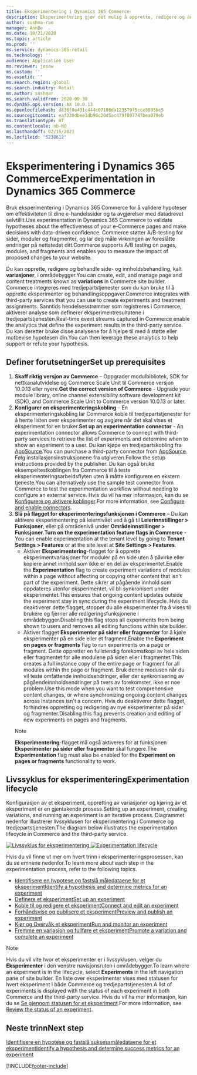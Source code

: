 ```yaml
---
title: Eksperimentering i Dynamics 365 Commerce
description: Eksperimentering gjør det mulig å opprette, redigere og administrere sideoppsett og innholdsbehandling i områdebygger. Støtte for ende-til-ende-eksperimentering er aktivert for e-handelssider og enheter på en side.
author: sushma-rao
manager: AnnBe
ms.date: 10/21/2020
ms.topic: article
ms.prod: ''
ms.service: dynamics-365-retail
ms.technology: ''
audience: Application User
ms.reviewer: josaw
ms.custom: ''
ms.assetid: ''
ms.search.region: global
ms.search.industry: Retail
ms.author: sushmar
ms.search.validFrom: 2020-09-30
ms.dyn365.ops.version: AX 10.0.13
ms.openlocfilehash: d836f0e431c444c07186da123579f5cce9895be5
ms.sourcegitcommit: eaf330dbee1db96c20d5ac479f007747bea079eb
ms.translationtype: HT
ms.contentlocale: nb-NO
ms.lasthandoff: 02/15/2021
ms.locfileid: "5238612"
---
```

# <a name="experimentation-in-dynamics-365-commerce"></a><span data-ttu-id="03190-104">Eksperimentering i Dynamics 365 Commerce</span><span class="sxs-lookup"><span data-stu-id="03190-104">Experimentation in Dynamics 365 Commerce</span></span>
<span data-ttu-id="03190-105">Bruk eksperimentering i Dynamics 365 Commerce for å validere hypoteser om effektiviteten til dine e-handelssider og ta avgjørelser med datadrevet selvtillit.</span><span class="sxs-lookup"><span data-stu-id="03190-105">Use experimentation in Dynamics 365 Commerce to validate hypotheses about the effectiveness of your e-Commerce pages and make decisions with data-driven confidence.</span></span> <span data-ttu-id="03190-106">Commerce støtter A/B-testing for sider, moduler og fragmenter, og lar deg måle virkningen av foreslåtte endringer på nettstedet ditt.</span><span class="sxs-lookup"><span data-stu-id="03190-106">Commerce supports A/B testing on pages, modules, and fragments and enables you to measure the impact of proposed changes to your website.</span></span>

<span data-ttu-id="03190-107">Du kan opprette, redigere og behandle side- og innholdsbehandling, kalt **variasjoner**, i områdebygger.</span><span class="sxs-lookup"><span data-stu-id="03190-107">You can create, edit, and manage page and content treatments known as **variations** in Commerce site builder.</span></span> <span data-ttu-id="03190-108">Commerce integreres med tredjepartstjenester som du kan bruke til å opprette eksperimenter og behandlingsoppgaver.</span><span class="sxs-lookup"><span data-stu-id="03190-108">Commerce integrates with third-party services that you can use to create experiments and treatment assignments.</span></span> <span data-ttu-id="03190-109">Sanntids hendelsesstrømmer som registreres i Commerce, aktiverer analyse som definerer eksperimentresultatene i tredjepartstjenesten.</span><span class="sxs-lookup"><span data-stu-id="03190-109">Real-time event streams captured in Commerce enable the analytics that define the experiment results in the third-party service.</span></span> <span data-ttu-id="03190-110">Du kan deretter bruke disse analysene for å hjelpe til med å støtte eller motbevise hypotesen din.</span><span class="sxs-lookup"><span data-stu-id="03190-110">You can then leverage these analytics to help support or refute your hypothesis.</span></span>

## <a name="set-up-prerequisites"></a><span data-ttu-id="03190-111"> Definer forutsetninger</span><span class="sxs-lookup"><span data-stu-id="03190-111">Set up prerequisites</span></span>
1. <span data-ttu-id="03190-112">**Skaff riktig versjon av Commerce** – Oppgrader modulbibliotek, SDK for nettkanalutvidelse og Commerce Scale Unit til Commerce versjon 10.0.13 eller nyere.</span><span class="sxs-lookup"><span data-stu-id="03190-112">**Get the correct version of Commerce** - Upgrade your module library, online channel extensibility software development kit (SDK), and Commerce Scale Unit to Commerce version 10.0.13 or later.</span></span>
1. <span data-ttu-id="03190-113">**Konfigurer en eksperimenteringskobling** – En eksperimenteringskobling lar Commerce koble til tredjepartstjenester for å hente listen over eksperimenter og avgjøre når det skal vises et eksperiment for en bruker.</span><span class="sxs-lookup"><span data-stu-id="03190-113">**Set up an experimentation connector** - An experimentation connector allows Commerce to connect with third-party services to retrieve the list of experiments and determine when to show an experiment to a user.</span></span> <span data-ttu-id="03190-114">Du kan kjøpe en tredjepartskobling fra [AppSource](https://appsource.microsoft.com).</span><span class="sxs-lookup"><span data-stu-id="03190-114">You can purchase a third-party connector from [AppSource](https://appsource.microsoft.com).</span></span> <span data-ttu-id="03190-115">Følg installasjonsinstruksjonene fra utgiveren.</span><span class="sxs-lookup"><span data-stu-id="03190-115">Follow the setup instructions provided by the publisher.</span></span> <span data-ttu-id="03190-116">Du kan også bruke eksempeltestkoblingen fra Commerce til å teste eksperimenteringsarbeidsflyten uten å måtte konfigurere en ekstern tjeneste.</span><span class="sxs-lookup"><span data-stu-id="03190-116">You can alternatively use the sample test connector from Commerce to test the experimentation workflow without needing to configure an external service.</span></span> <span data-ttu-id="03190-117">Hvis du vil ha mer informasjon, kan du se [Konfigurere og aktivere koblinger](e-commerce-extensibility/connectors.md).</span><span class="sxs-lookup"><span data-stu-id="03190-117">For more information, see [Configure and enable connectors](e-commerce-extensibility/connectors.md).</span></span> 
1. <span data-ttu-id="03190-118">**Slå på flagget for eksperimenteringsfunksjonen i Commerce** – Du kan aktivere eksperimentering på leiernivået ved å gå til **Leierinnstillinger > Funksjoner**, eller på områdenivå under **Områdeinnstillinger > Funksjoner**.</span><span class="sxs-lookup"><span data-stu-id="03190-118">**Turn on the experimentation feature flags in Commerce** - You can enable experimentation at the tenant level by going to **Tenant Settings > Features** or at the site level at **Site Settings > Features**.</span></span>
    - <span data-ttu-id="03190-119">Aktiver **Eksperimentering**-flagget for å opprette eksperimentvariasjoner for moduler på en side uten å påvirke eller kopiere annet innhold som ikke er en del av eksperimentet.</span><span class="sxs-lookup"><span data-stu-id="03190-119">Enable the **Experimentation** flag to create experiment variations of modules within a page without affecting or copying other content that isn't part of the experiment.</span></span> <span data-ttu-id="03190-120">Dette sikrer at pågående innhold som oppdateres utenfor eksperimentet, vil bli synkronisert under eksperimentet.</span><span class="sxs-lookup"><span data-stu-id="03190-120">This ensures that ongoing content updates outside the experiment stay in sync during the experiment lifecycle.</span></span> <span data-ttu-id="03190-121">Hvis du deaktiverer dette flagget, stopper du alle eksperimenter fra å vises til brukere og fjerner alle redigeringsfunksjonene i områdebygger.</span><span class="sxs-lookup"><span data-stu-id="03190-121">Disabling this flag stops all experiments from being shown to users and removes all editing functions within site builder.</span></span>
    - <span data-ttu-id="03190-122">Aktiver flagget **Eksperimenter på sider eller fragmenter** for å kjøre eksperimenter på en side eller et fragment.</span><span class="sxs-lookup"><span data-stu-id="03190-122">Enable the **Experiment on pages or fragments** flag to run experiments on a page or fragment.</span></span> <span data-ttu-id="03190-123">Dette oppretter en fullstendig forekomstkopi av hele siden eller fragmentet for alle modulene på siden eller i fragmentet.</span><span class="sxs-lookup"><span data-stu-id="03190-123">This creates a full instance copy of the entire page or fragment for all modules within the page or fragment.</span></span> <span data-ttu-id="03190-124">Bruk denne modusen når du vil teste omfattende innholdsendringer, eller der synkronisering av pågåendeinnholdsendringer på tvers av forekomster, ikke er noe problem.</span><span class="sxs-lookup"><span data-stu-id="03190-124">Use this mode when you want to test comprehensive content changes, or where synchronizing ongoing content changes across instances isn't a concern.</span></span> <span data-ttu-id="03190-125">Hvis du deaktiverer dette flagget, forhindres oppretting og redigering av nye eksperimenter på sider og fragmenter.</span><span class="sxs-lookup"><span data-stu-id="03190-125">Disabling this flag prevents creation and editing of new experiments on pages and fragments.</span></span>
    > [!NOTE]
    > <span data-ttu-id="03190-126">**Eksperimentering**-flagget må også aktiveres for at funksjonen **Eksperimenter på sider eller fragmenter** skal fungere.</span><span class="sxs-lookup"><span data-stu-id="03190-126">The **Experimentation** flag must also be enabled for the **Experiment on pages or fragments** functionality to work.</span></span>
    
## <a name="experimentation-lifecycle"></a><span data-ttu-id="03190-127">Livssyklus for eksperimentering</span><span class="sxs-lookup"><span data-stu-id="03190-127">Experimentation lifecycle</span></span>
<span data-ttu-id="03190-128">Konfigurasjon av et eksperiment, oppretting av variasjoner og kjøring av et eksperiment er en gjentakende prosess.</span><span class="sxs-lookup"><span data-stu-id="03190-128">Setting up an experiment, creating variations, and running an experiment is an iterative process.</span></span> <span data-ttu-id="03190-129">Diagrammet nedenfor illustrerer livssyklusen for eksperimentering i Commerce og tredjepartstjenesten.</span><span class="sxs-lookup"><span data-stu-id="03190-129">The diagram below illustrates the experimentation lifecycle in Commerce and the third-party service.</span></span> 

<span data-ttu-id="03190-130">[ ![Livssyklus for eksperimentering](./media/experimentation_lifecycle.svg) ](./media/experimentation_lifecycle.svg#lightbox)</span><span class="sxs-lookup"><span data-stu-id="03190-130">[ ![Experimentation lifecycle](./media/experimentation_lifecycle.svg) ](./media/experimentation_lifecycle.svg#lightbox)</span></span>

<span data-ttu-id="03190-131">Hvis du vil finne ut mer om hvert trinn i eksperimenteringsprosessen, kan du se emnene nedenfor.</span><span class="sxs-lookup"><span data-stu-id="03190-131">To learn more about each step in the experimentation process, refer to the following topics.</span></span>
- [<span data-ttu-id="03190-132">Identifisere en hypotese og fastslå måledataene for et eksperiment</span><span class="sxs-lookup"><span data-stu-id="03190-132">Identify a hypothesis and determine metrics for an experiment</span></span>](experimentation-identify.md)
- [<span data-ttu-id="03190-133">Definere et eksperiment</span><span class="sxs-lookup"><span data-stu-id="03190-133">Set up an experiment</span></span>](experimentation-setup.md)
- [<span data-ttu-id="03190-134">Koble til og redigere et eksperiment</span><span class="sxs-lookup"><span data-stu-id="03190-134">Connect and edit an experiment</span></span>](experimentation-connect-edit.md)
- [<span data-ttu-id="03190-135">Forhåndsvise og publisere et eksperiment</span><span class="sxs-lookup"><span data-stu-id="03190-135">Preview and publish an experiment</span></span>](experimentation-preview-publish.md)
- [<span data-ttu-id="03190-136">Kjør og Overvåk et eksperiment</span><span class="sxs-lookup"><span data-stu-id="03190-136">Run and monitor an experiment</span></span>](experimentation-run-monitor.md)
- [<span data-ttu-id="03190-137">Fremme en variasjon og fullføre et eksperiment</span><span class="sxs-lookup"><span data-stu-id="03190-137">Promote a variation and complete an experiment</span></span>](experimentation-review-complete.md)

> [!NOTE]
> <span data-ttu-id="03190-138">Hvis du vil vite hvor et eksperimenter er i livssyklusen, velger du **Eksperimenter** i den venstre navisjonsruten i områdebygger.</span><span class="sxs-lookup"><span data-stu-id="03190-138">To learn where an experiment is in the lifecycle, select **Experiments** in the left navigation pane of site builder.</span></span> <span data-ttu-id="03190-139">En liste over eksperimenter vises med statusen for hvert eksperiment i både Commerce og tredjepartstjenesten.</span><span class="sxs-lookup"><span data-stu-id="03190-139">A list of experiments is displayed with the status of each experiment in both Commerce and the third-party service.</span></span> <span data-ttu-id="03190-140">Hvis du vil ha mer informasjon, kan du se [Se gjennom statusen for et eksperiment](experimentation-status.md).</span><span class="sxs-lookup"><span data-stu-id="03190-140">For more information, see [Review the status of an experiment](experimentation-status.md).</span></span>

## <a name="next-step"></a><span data-ttu-id="03190-141">Neste trinn</span><span class="sxs-lookup"><span data-stu-id="03190-141">Next step</span></span>
[<span data-ttu-id="03190-142">Identifisere en hypotese og fastslå suksessmåledataene for et eksperiment</span><span class="sxs-lookup"><span data-stu-id="03190-142">Identify a hypothesis and determine success metrics for an experiment</span></span>](experimentation-identify.md) 


[!INCLUDE[footer-include](../includes/footer-banner.md)]